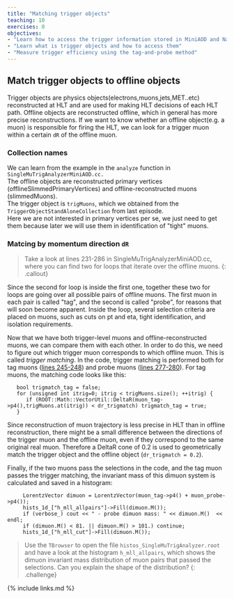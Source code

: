 ```yaml
---
title: "Matching trigger objects"
teaching: 10
exercises: 0
objectives:
- "Learn how to access the trigger information stored in MiniAOD and NanoAOD"
- "Learn what is trigger objects and how to access them"
- "Measure trigger efficiency using the tag-and-probe method"
---
```


## Match trigger objects to offline objects

Trigger objects are physics objects(electrons,muons,jets,MET..etc) reconstructed at HLT and are used for making HLT decisions of each HLT path.
Offline objects are reconstructed offline, which in general has more precise reconstructions.
If we want to know whether an offline object(e.g. a muon) is responsible for firing the HLT, we can look for a trigger muon within a certain `dR` of the offline muon.

### Collection names 
We can learn from the example in the `analyze` function in `SingleMuTrigAnalyzerMiniAOD.cc.`<br>
The offline objects are reconstructed primary vertices (offlineSlimmedPrimaryVertices) and offline-reconstructed muons (slimmedMuons).<br>
The trigger object is `trigMuons`, which we obtained from the `TriggerObjectStandAloneCollection` from last episode.<br>
Here we are not interested in primary vertices per se, we just need to get them because later we will use them in identification of "tight" muons.

### Matcing by momentum direction `dR`

> Take a look at lines 231-286 in SingleMuTrigAnalyzerMiniAOD.cc, where you can find two for loops that iterate over the offline muons.
{: .callout}

Since the second for loop is inside the first one, together these two for loops are going over all possible pairs of offline muons. 
The first muon in each pair is called "tag", and the second is called "probe", for reasons that will soon become apparent. 
Inside the loop, several selection criteria are placed on muons, such as cuts on pt and eta, tight identification, and isolation requirements.

Now that we have both trigger-level muons and offline-reconstructed muons, we can compare them with each other. 
In order to do this, we need to figure out which trigger muon corresponds to which offline muon. This is called *trigger matching*.
In the code, trigger matching is performed both for tag muons ([lines 245-248](https://github.com/FNALLPC/LPCTriggerHATS/blob/master/ShortExerciseTrigger/plugins/SingleMuTrigAnalyzerMiniAOD.cc#L245-L248)) and probe muons ([lines 277-280](https://github.com/FNALLPC/LPCTriggerHATS/blob/master/ShortExerciseTrigger/plugins/SingleMuTrigAnalyzerMiniAOD.cc#L277-L280)). 
For tag muons, the matching code looks like this:
~~~
   bool trigmatch_tag = false;
   for (unsigned int itrig=0; itrig < trigMuons.size(); ++itrig) {
      if (ROOT::Math::VectorUtil::DeltaR(muon_tag->p4(),trigMuons.at(itrig)) < dr_trigmatch) trigmatch_tag = true;
   }
~~~
Since reconstruction of muon trajectory is less precise in HLT than in offline reconstruction, there might be a small difference between the directions of the trigger muon and the offline muon, even if they correspond to the same original real muon. 
Therefore a DeltaR cone of 0.2 is used to geometrically match the trigger object and the offline object (`dr_trigmatch = 0.2`).

Finally, if the two muons pass the selections in the code, and the tag muon passes the trigger matching, the invariant mass of this dimuon system is calculated and saved in a histogram:
~~~
     LorentzVector dimuon = LorentzVector(muon_tag->p4() + muon_probe->p4());
     hists_1d_["h_mll_allpairs"]->Fill(dimuon.M());
     if (verbose_) cout << " - probe dimuon mass: " << dimuon.M()  << endl;
     if (dimuon.M() < 81. || dimuon.M() > 101.) continue;
     hists_1d_["h_mll_cut"]->Fill(dimuon.M());
~~~

> Use the `TBrowser` to open the file `histos_SingleMuTrigAnalyzer.root` and have a look at the histogram `h_mll_allpairs`, which shows the dimuon invariant mass distribution of muon pairs that passed the selections. 
> Can you explain the shape of the distribution?
{: .challenge}

{% include links.md %}

